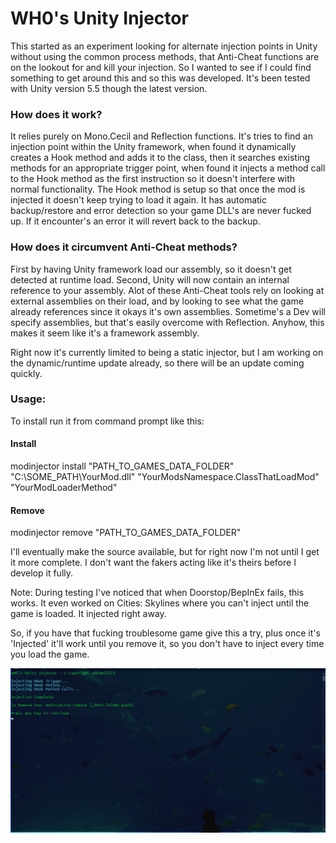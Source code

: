 # WH0's Unity Injector

This started as an experiment looking for alternate injection points in Unity without using the common process methods, that Anti-Cheat functions are on the lookout for and kill your injection. So I wanted to see if I could find something to get around this and so this was developed. It's been tested with Unity version 5.5 though the latest version.

### How does it work?

It relies purely on Mono.Cecil and Reflection functions. It's tries to find an injection point within the Unity framework, when found it dynamically creates a Hook method and adds it to the class, then it searches existing methods for an appropriate trigger point, when found it injects a method call to the Hook method as the first instruction so it doesn't interfere with normal functionality. The Hook method is setup so that once the mod is injected it doesn't keep trying to load it again. It has automatic backup/restore and error detection so your game DLL's are never fucked up. If it encounter's an error it will revert back to the backup.

### How does it circumvent Anti-Cheat methods?
First by having Unity framework load our assembly, so it doesn't get detected at runtime load. Second, Unity will now contain an internal reference to your assembly. Alot of these Anti-Cheat tools rely on looking at external assemblies on their load, and by looking to see what the game already references since it okays it's own assemblies. Sometime's a Dev will specify assemblies, but that's easily overcome with Reflection. Anyhow, this makes it seem like it's a framework assembly.

Right now it's currently limited to being a static injector, but I am working on the dynamic/runtime update already, so there will be an update coming quickly.

### Usage:

To install run it from command prompt like this:

#### Install
modinjector install "PATH_TO_GAMES_DATA_FOLDER" "C:\SOME_PATH\YourMod.dll" "YourModsNamespace.ClassThatLoadMod" "YourModLoaderMethod"

#### Remove
modinjector remove "PATH_TO_GAMES_DATA_FOLDER"

I'll eventually make the source available, but for right now I'm not until I get it more complete. I don't want the fakers acting like it's theirs before I develop it fully.

Note: During testing I've noticed that when Doorstop/BepInEx fails, this works. It even worked on Cities: Skylines where you can't inject until the game is loaded. It injected right away.

So, if you have that fucking troublesome game give this a try, plus once it's 'Injected' it'll work until you remove it, so you don't have to inject every time you load the game.

![preview](https://github.com/wh0am15533/Wh0sUnityInjector/blob/master/Screenshot.png)
